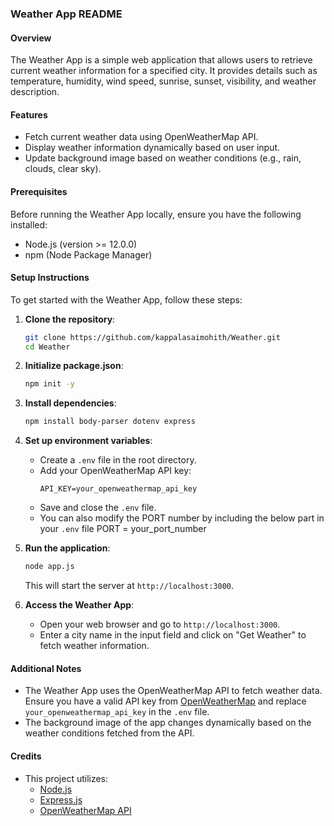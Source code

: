 ### Weather App README

#### Overview
The Weather App is a simple web application that allows users to retrieve current weather information for a specified city. It provides details such as temperature, humidity, wind speed, sunrise, sunset, visibility, and weather description.

#### Features
- Fetch current weather data using OpenWeatherMap API.
- Display weather information dynamically based on user input.
- Update background image based on weather conditions (e.g., rain, clouds, clear sky).

#### Prerequisites
Before running the Weather App locally, ensure you have the following installed:

- Node.js (version >= 12.0.0)
- npm (Node Package Manager)

#### Setup Instructions
To get started with the Weather App, follow these steps:

1. **Clone the repository**:
   ```bash
   git clone https://github.com/kappalasaimohith/Weather.git
   cd Weather
   ```
2. **Initialize package.json**:
   ```bash
   npm init -y
   ```

2. **Install dependencies**:
   ```bash
   npm install body-parser dotenv express
   ```

3. **Set up environment variables**:
   - Create a `.env` file in the root directory.
   - Add your OpenWeatherMap API key:
     ```
     API_KEY=your_openweathermap_api_key
     ```
   - Save and close the `.env` file.
   - You can also modify the PORT number by including the below part in your `.env` file
   PORT = your_port_number

4. **Run the application**:
   ```bash
   node app.js
   ```
   This will start the server at `http://localhost:3000`.

5. **Access the Weather App**:
   - Open your web browser and go to `http://localhost:3000`.
   - Enter a city name in the input field and click on "Get Weather" to fetch weather information.

#### Additional Notes
- The Weather App uses the OpenWeatherMap API to fetch weather data. Ensure you have a valid API key from [OpenWeatherMap](https://openweathermap.org/) and replace `your_openweathermap_api_key` in the `.env` file.
- The background image of the app changes dynamically based on the weather conditions fetched from the API.

#### Credits
- This project utilizes:
  - [Node.js](https://nodejs.org/)
  - [Express.js](https://expressjs.com/)
  - [OpenWeatherMap API](https://openweathermap.org/api)
